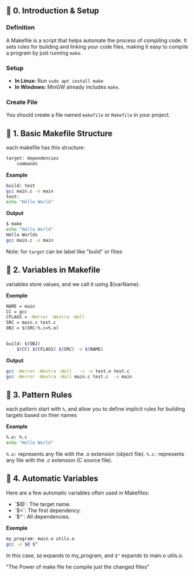 ## 📌 0. Introduction & Setup

### Definition
A Makefile is a script that helps automate the process of compiling code. 
It sets rules for building and linking your code files, 
making it easy to compile a program by just running `make`.

### Setup
- **In Linux:** Run `sudo apt install make`
- **In Windows:** MinGW already includes `make`.

### Create File
You should create a file named `makefile` or `Makefile` in your project.


## 📌 1. Basic Makefile Structure
each makefile has this structure:
	
```bash
target: dependencies
	commands
```
	
<b>Example</b>

``` bash
build: test
gcc main.c -o main
test: 
echo "Hello World"
```

<b>Output</b>

```bash
$ make
echo "Hello World"
Hello Worlds
gcc main.c -o main
```

Note: for <code>target</code> can be label like "build" or filies

	
## 📌 2. Variables in Makefile
variables store values, and we call it using $(varName).

<b>Exemple</b>

```bash
NAME = main
CC = gcc
CFLAGS = -Werror -Wextra -Wall
SRC = main.c test.c 
OBJ = $(SRC:%.c=%.o)


build: $(OBJ)
	$(CC) $(CFLAGS) $(SRC) -o $(NAME)
```

<b>Output</b>

```bash
gcc -Werror -Wextra -Wall   -c -o test.o test.c
gcc -Werror -Wextra -Wall main.c test.c  -o main
```

## 📌 3. Pattern Rules

each pattern start with `%`, and allow you to define 
implicit rules for building targets based on thier names


<b>Example</b>

``` bash
%.o: %.c
echo "Hello World"
```

`%.o:` represents any file with the .o extension (object file).
`%.c:` represents any file with the .c extension (C source file).	 


## 📌 4. Automatic Variables

Here are a few automatic variables often used in Makefiles:

<ul>
	<li>`$@`: The target name.</li>
	<li>`$<`: The first dependency.</li>
	<li>`$^`: All dependencies.</li>
</ul>

<b>Exemple</b>

``` bash
my_program: main.o utils.o
gcc -o $@ $^
```

In this case, `$@` expands to my_program, and `$^` expands to main.o utils.o.

"The Power of make file he compile just the changed filies"















